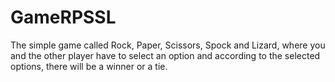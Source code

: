 # GameRPSSL
The simple game called Rock, Paper, Scissors, Spock and Lizard, where you and the other player have to select an option and according to the selected options, there will be a winner or a tie.
